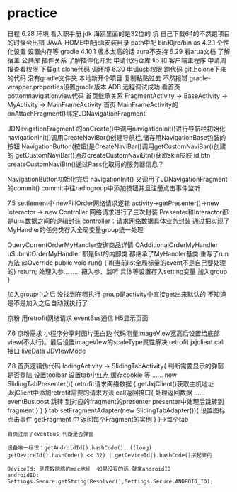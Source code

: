 # practice
日程
6.28 环境
  看入职手册
  jdk  海鸥里面的是32位的 坑 自己下载64的不然跑项目的时候会出错
  JAVA_HOME中配jdk安装目录  path中配 bin和jre/bin
  as 4.2.1  个性化设置  设置内存等
  gradle 4.10.1  版本太高的话 aura不支持
6.29
  看arua文档 了解宿主 公共库 插件关系 了解插件化开发
  申请代码仓库   lib 和 客户端主程序
  申请周报查看权限
  下载git clone代码  调环境
6.30
  申请usb权限
  跑代码  git上clone下来的代码 没有gradle文件夹  本地新开个项目 复制粘贴过去  不然报错
  gradle-wrapper.properties设置gradle版本
  ADB 远程调试成功
  看首页bottomnavigationview代码
  首页继承关系
  FragmentActivity -> BaseActivity -> MyActivity -> MainFrameActivity
  首页 MainFrameActivity的onAttachFragment()绑定JDNavigationFragment

  JDNavigationFragment 的onCreate()中调用navigationInit()进行导航栏初始化
  navigationInit()调用CreateNaviBar()创建导航栏,储存用NavigationBase包装的按钮
  NavigationButton(按钮)是CreateNaviBar()调用getCustomNaviBar()创建的
  getCustomNaviBar()通过createCustomNaviBtn()获取skin皮肤 id btn
  createCustomNaviBtn()通过Pass化取得的服务器信息？

  NavigationButton初始化完后 navigationInit() 又调用了JDNavigationFragment 的commit()
  commit中往radiogroup中添加按钮并且注册点击事件监听


7.5  settlement中 newFillOrder网络请求逻辑
 	 activity->getPresenter()->new Interactor -> new Controller
  网络请求进行了三次封装
  Presenter和Interactor都是ui与数据之间的逻辑封装
  controller：请求网络数据具体业务封装 通过把实现了MyHandler的任务类存入全局变量group统一处理
  
  QueryCurrentOrderMyHandler查询商品详情
  QAdditionalOrderMyHandler
  uSubmitOrderMyHandler
  都是list的内部类 都继承了MyHandler基类 重写了run方法
  @Override
  public void run() {
    if(当前list全局标量的event不是自己要处理的)
      return;
      处理入参...
      .....
      把入参、监听 具体等设置存入setting变量
      加入group
  }
  
  加入group中之后 没找到在哪执行 group是activity中直接get出来默认的  不知道是不是加入之后自动就执行了

  京粉 用retrofit网络请求  eventBus通信  H5显示页面

7.6
  京粉需求  小程序分享时图片无白边
    代码测量imageView宽高后设置给底部view(不太行)。最后设置imageVIew的scaleType属性解决
    retrofit jxjclient call接口
    liveData  JDVIewMode

7.8
    首页逻辑伪代码
    lodingActivity -> SlidingTabActivity{
        判断需要显示的弹窗
        是否登陆
        设置toolbar
        设置tab小红点
        缓存cookie 等
        ......
        new SlidingTabPresenter(){
            retrofit请求网络数据 {
                getJxjClient()获取主机地址
                JxjClient中添加retrofit需要的请求方法
                call返回接口{
                    处理返回数据
                    ......
                    eventBus.post 跳转 到对应的fragment的presenter
                    presenter中处理后跳转到fragment
                }
            }
        }
        tab.setFragmentAdapter(new SlidingTabAdapter()){
            设置图标 点击事件
            getFragment 中 返回每个Fragment的实例
        }
    }->每个tab

    首页注册了eventBus 判断是否弹窗

    设备唯一标识：getAndroidId().hashCode(), ((long) getDeviceId().hashCode() << 32) | getDeviceId().hashCode()拼起来的
    
    DeviceId: 是获取网络的mac地址  如果没有的话 就拿androidID
    androidID: Settings.Secure.getString(Resolver(),Settings.Secure.ANDROID_ID); 




















    

